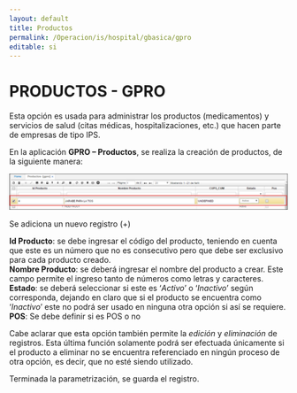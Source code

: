```yaml
---
layout: default
title: Productos
permalink: /Operacion/is/hospital/gbasica/gpro
editable: si
---
```


# PRODUCTOS - GPRO


Esta opción es usada para administrar los productos (medicamentos) y servicios de salud (citas médicas, hospitalizaciones, etc.) que hacen parte de empresas de tipo IPS.  

En la aplicación **GPRO – Productos**, se realiza la creación de productos, de la siguiente manera:


![](gpro1.png)


Se adiciona un nuevo registro (+)  

**Id Producto**: se debe ingresar el código del producto, teniendo en cuenta que este es un número que no es consecutivo pero que debe ser exclusivo para cada producto creado.  
**Nombre Producto**: se deberá ingresar el nombre del producto a crear. Este campo permite el ingreso tanto de números como letras y caracteres.  
**Estado**: se deberá seleccionar si este es ‘_Activo_’ o ‘_Inactivo_’ según corresponda, dejando en claro que si el producto se encuentra como ‘_Inactivo_’ este no podrá ser usado en ninguna otra opción si así se requiere. 
**POS**: Se debe definir si es POS o no

Cabe aclarar que esta opción también permite la _edición_ y _eliminación_ de registros. Esta última función solamente podrá ser efectuada únicamente si el producto a eliminar no se encuentra referenciado en ningún proceso de otra opción, es decir, que no esté siendo utilizado.  

Terminada la parametrización, se guarda el registro.









